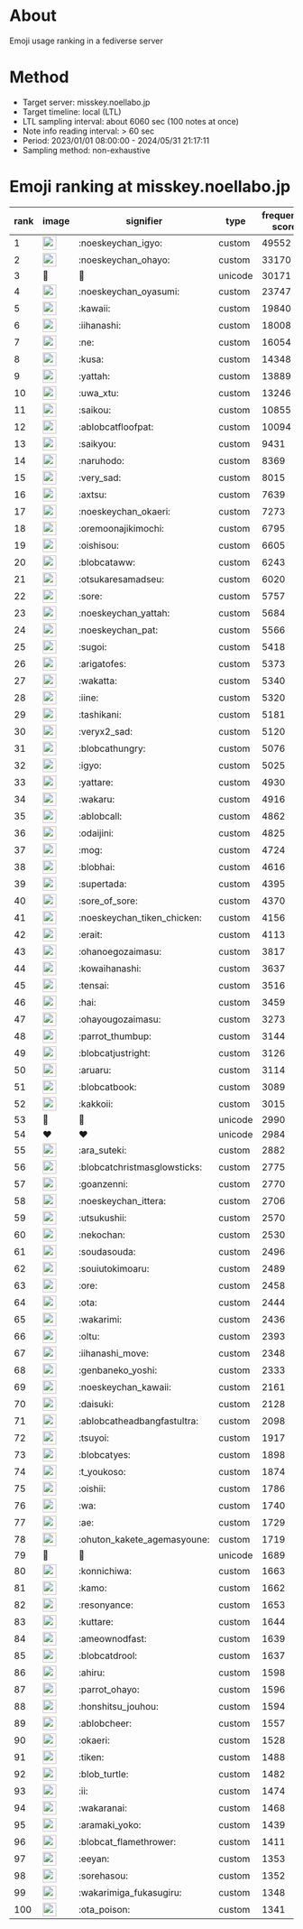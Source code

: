 # About
Emoji usage ranking in a fediverse server

# Method
- Target server: misskey.noellabo.jp
- Target timeline: local (LTL)
- LTL sampling interval: about 6060 sec (100 notes at once)
- Note info reading interval: > 60 sec
- Period: 2023/01/01 08:00:00 - 2024/05/31 21:17:11 
- Sampling method: non-exhaustive

# Emoji ranking at misskey.noellabo.jp

|rank|image|signifier|type|frequency score|
|----|----|----|----|----|
|1|<img height="24" src="https://misskey.noellabo.jp/emoji/noeskeychan_igyo.webp">|:noeskeychan_igyo:|custom|49552|
|2|<img height="24" src="https://misskey.noellabo.jp/emoji/noeskeychan_ohayo.webp">|:noeskeychan_ohayo:|custom|33170|
|3|🎉|🎉|unicode|30171|
|4|<img height="24" src="https://misskey.noellabo.jp/emoji/noeskeychan_oyasumi.webp">|:noeskeychan_oyasumi:|custom|23747|
|5|<img height="24" src="https://misskey.noellabo.jp/emoji/kawaii.webp">|:kawaii:|custom|19840|
|6|<img height="24" src="https://misskey.noellabo.jp/emoji/iihanashi.webp">|:iihanashi:|custom|18008|
|7|<img height="24" src="https://misskey.noellabo.jp/emoji/ne.webp">|:ne:|custom|16054|
|8|<img height="24" src="https://misskey.noellabo.jp/emoji/kusa.webp">|:kusa:|custom|14348|
|9|<img height="24" src="https://misskey.noellabo.jp/emoji/yattah.webp">|:yattah:|custom|13889|
|10|<img height="24" src="https://misskey.noellabo.jp/emoji/uwa_xtu.webp">|:uwa_xtu:|custom|13246|
|11|<img height="24" src="https://misskey.noellabo.jp/emoji/saikou.webp">|:saikou:|custom|10855|
|12|<img height="24" src="https://misskey.noellabo.jp/emoji/ablobcatfloofpat.webp">|:ablobcatfloofpat:|custom|10094|
|13|<img height="24" src="https://misskey.noellabo.jp/emoji/saikyou.webp">|:saikyou:|custom|9431|
|14|<img height="24" src="https://misskey.noellabo.jp/emoji/naruhodo.webp">|:naruhodo:|custom|8369|
|15|<img height="24" src="https://misskey.noellabo.jp/emoji/very_sad.webp">|:very_sad:|custom|8015|
|16|<img height="24" src="https://misskey.noellabo.jp/emoji/axtsu.webp">|:axtsu:|custom|7639|
|17|<img height="24" src="https://misskey.noellabo.jp/emoji/noeskeychan_okaeri.webp">|:noeskeychan_okaeri:|custom|7273|
|18|<img height="24" src="https://misskey.noellabo.jp/emoji/oremoonajikimochi.webp">|:oremoonajikimochi:|custom|6795|
|19|<img height="24" src="https://misskey.noellabo.jp/emoji/oishisou.webp">|:oishisou:|custom|6605|
|20|<img height="24" src="https://misskey.noellabo.jp/emoji/blobcataww.webp">|:blobcataww:|custom|6243|
|21|<img height="24" src="https://misskey.noellabo.jp/emoji/otsukaresamadseu.webp">|:otsukaresamadseu:|custom|6020|
|22|<img height="24" src="https://misskey.noellabo.jp/emoji/sore.webp">|:sore:|custom|5757|
|23|<img height="24" src="https://misskey.noellabo.jp/emoji/noeskeychan_yattah.webp">|:noeskeychan_yattah:|custom|5684|
|24|<img height="24" src="https://misskey.noellabo.jp/emoji/noeskeychan_pat.webp">|:noeskeychan_pat:|custom|5566|
|25|<img height="24" src="https://misskey.noellabo.jp/emoji/sugoi.webp">|:sugoi:|custom|5418|
|26|<img height="24" src="https://misskey.noellabo.jp/emoji/arigatofes.webp">|:arigatofes:|custom|5373|
|27|<img height="24" src="https://misskey.noellabo.jp/emoji/wakatta.webp">|:wakatta:|custom|5340|
|28|<img height="24" src="https://misskey.noellabo.jp/emoji/iine.webp">|:iine:|custom|5320|
|29|<img height="24" src="https://misskey.noellabo.jp/emoji/tashikani.webp">|:tashikani:|custom|5181|
|30|<img height="24" src="https://misskey.noellabo.jp/emoji/veryx2_sad.webp">|:veryx2_sad:|custom|5120|
|31|<img height="24" src="https://misskey.noellabo.jp/emoji/blobcathungry.webp">|:blobcathungry:|custom|5076|
|32|<img height="24" src="https://misskey.noellabo.jp/emoji/igyo.webp">|:igyo:|custom|5025|
|33|<img height="24" src="https://misskey.noellabo.jp/emoji/yattare.webp">|:yattare:|custom|4930|
|34|<img height="24" src="https://misskey.noellabo.jp/emoji/wakaru.webp">|:wakaru:|custom|4916|
|35|<img height="24" src="https://misskey.noellabo.jp/emoji/ablobcall.webp">|:ablobcall:|custom|4862|
|36|<img height="24" src="https://misskey.noellabo.jp/emoji/odaijini.webp">|:odaijini:|custom|4825|
|37|<img height="24" src="https://misskey.noellabo.jp/emoji/mog.webp">|:mog:|custom|4724|
|38|<img height="24" src="https://misskey.noellabo.jp/emoji/blobhai.webp">|:blobhai:|custom|4616|
|39|<img height="24" src="https://misskey.noellabo.jp/emoji/supertada.webp">|:supertada:|custom|4395|
|40|<img height="24" src="https://misskey.noellabo.jp/emoji/sore_of_sore.webp">|:sore_of_sore:|custom|4370|
|41|<img height="24" src="https://misskey.noellabo.jp/emoji/noeskeychan_tiken_chicken.webp">|:noeskeychan_tiken_chicken:|custom|4156|
|42|<img height="24" src="https://misskey.noellabo.jp/emoji/erait.webp">|:erait:|custom|4113|
|43|<img height="24" src="https://misskey.noellabo.jp/emoji/ohanoegozaimasu.webp">|:ohanoegozaimasu:|custom|3817|
|44|<img height="24" src="https://misskey.noellabo.jp/emoji/kowaihanashi.webp">|:kowaihanashi:|custom|3637|
|45|<img height="24" src="https://misskey.noellabo.jp/emoji/tensai.webp">|:tensai:|custom|3516|
|46|<img height="24" src="https://misskey.noellabo.jp/emoji/hai.webp">|:hai:|custom|3459|
|47|<img height="24" src="https://misskey.noellabo.jp/emoji/ohayougozaimasu.webp">|:ohayougozaimasu:|custom|3273|
|48|<img height="24" src="https://misskey.noellabo.jp/emoji/parrot_thumbup.webp">|:parrot_thumbup:|custom|3144|
|49|<img height="24" src="https://misskey.noellabo.jp/emoji/blobcatjustright.webp">|:blobcatjustright:|custom|3126|
|50|<img height="24" src="https://misskey.noellabo.jp/emoji/aruaru.webp">|:aruaru:|custom|3114|
|51|<img height="24" src="https://misskey.noellabo.jp/emoji/blobcatbook.webp">|:blobcatbook:|custom|3089|
|52|<img height="24" src="https://misskey.noellabo.jp/emoji/kakkoii.webp">|:kakkoii:|custom|3015|
|53|🍗|🍗|unicode|2990|
|54|❤|❤|unicode|2984|
|55|<img height="24" src="https://misskey.noellabo.jp/emoji/ara_suteki.webp">|:ara_suteki:|custom|2882|
|56|<img height="24" src="https://misskey.noellabo.jp/emoji/blobcatchristmasglowsticks.webp">|:blobcatchristmasglowsticks:|custom|2775|
|57|<img height="24" src="https://misskey.noellabo.jp/emoji/goanzenni.webp">|:goanzenni:|custom|2770|
|58|<img height="24" src="https://misskey.noellabo.jp/emoji/noeskeychan_ittera.webp">|:noeskeychan_ittera:|custom|2706|
|59|<img height="24" src="https://misskey.noellabo.jp/emoji/utsukushii.webp">|:utsukushii:|custom|2570|
|60|<img height="24" src="https://misskey.noellabo.jp/emoji/nekochan.webp">|:nekochan:|custom|2530|
|61|<img height="24" src="https://misskey.noellabo.jp/emoji/soudasouda.webp">|:soudasouda:|custom|2496|
|62|<img height="24" src="https://misskey.noellabo.jp/emoji/souiutokimoaru.webp">|:souiutokimoaru:|custom|2489|
|63|<img height="24" src="https://misskey.noellabo.jp/emoji/ore.webp">|:ore:|custom|2458|
|64|<img height="24" src="https://misskey.noellabo.jp/emoji/ota.webp">|:ota:|custom|2444|
|65|<img height="24" src="https://misskey.noellabo.jp/emoji/wakarimi.webp">|:wakarimi:|custom|2436|
|66|<img height="24" src="https://misskey.noellabo.jp/emoji/oltu.webp">|:oltu:|custom|2393|
|67|<img height="24" src="https://misskey.noellabo.jp/emoji/iihanashi_move.webp">|:iihanashi_move:|custom|2348|
|68|<img height="24" src="https://misskey.noellabo.jp/emoji/genbaneko_yoshi.webp">|:genbaneko_yoshi:|custom|2333|
|69|<img height="24" src="https://misskey.noellabo.jp/emoji/noeskeychan_kawaii.webp">|:noeskeychan_kawaii:|custom|2161|
|70|<img height="24" src="https://misskey.noellabo.jp/emoji/daisuki.webp">|:daisuki:|custom|2128|
|71|<img height="24" src="https://misskey.noellabo.jp/emoji/ablobcatheadbangfastultra.webp">|:ablobcatheadbangfastultra:|custom|2098|
|72|<img height="24" src="https://misskey.noellabo.jp/emoji/tsuyoi.webp">|:tsuyoi:|custom|1917|
|73|<img height="24" src="https://misskey.noellabo.jp/emoji/blobcatyes.webp">|:blobcatyes:|custom|1898|
|74|<img height="24" src="https://misskey.noellabo.jp/emoji/t_youkoso.webp">|:t_youkoso:|custom|1874|
|75|<img height="24" src="https://misskey.noellabo.jp/emoji/oishii.webp">|:oishii:|custom|1786|
|76|<img height="24" src="https://misskey.noellabo.jp/emoji/wa.webp">|:wa:|custom|1740|
|77|<img height="24" src="https://misskey.noellabo.jp/emoji/ae.webp">|:ae:|custom|1729|
|78|<img height="24" src="https://misskey.noellabo.jp/emoji/ohuton_kakete_agemasyoune.webp">|:ohuton_kakete_agemasyoune:|custom|1719|
|79|👀|👀|unicode|1689|
|80|<img height="24" src="https://misskey.noellabo.jp/emoji/konnichiwa.webp">|:konnichiwa:|custom|1663|
|81|<img height="24" src="https://misskey.noellabo.jp/emoji/kamo.webp">|:kamo:|custom|1662|
|82|<img height="24" src="https://misskey.noellabo.jp/emoji/resonyance.webp">|:resonyance:|custom|1653|
|83|<img height="24" src="https://misskey.noellabo.jp/emoji/kuttare.webp">|:kuttare:|custom|1644|
|84|<img height="24" src="https://misskey.noellabo.jp/emoji/ameownodfast.webp">|:ameownodfast:|custom|1639|
|85|<img height="24" src="https://misskey.noellabo.jp/emoji/blobcatdrool.webp">|:blobcatdrool:|custom|1637|
|86|<img height="24" src="https://misskey.noellabo.jp/emoji/ahiru.webp">|:ahiru:|custom|1598|
|87|<img height="24" src="https://misskey.noellabo.jp/emoji/parrot_ohayo.webp">|:parrot_ohayo:|custom|1596|
|88|<img height="24" src="https://misskey.noellabo.jp/emoji/honshitsu_jouhou.webp">|:honshitsu_jouhou:|custom|1594|
|89|<img height="24" src="https://misskey.noellabo.jp/emoji/ablobcheer.webp">|:ablobcheer:|custom|1557|
|90|<img height="24" src="https://misskey.noellabo.jp/emoji/okaeri.webp">|:okaeri:|custom|1528|
|91|<img height="24" src="https://misskey.noellabo.jp/emoji/tiken.webp">|:tiken:|custom|1488|
|92|<img height="24" src="https://misskey.noellabo.jp/emoji/blob_turtle.webp">|:blob_turtle:|custom|1482|
|93|<img height="24" src="https://misskey.noellabo.jp/emoji/ii.webp">|:ii:|custom|1474|
|94|<img height="24" src="https://misskey.noellabo.jp/emoji/wakaranai.webp">|:wakaranai:|custom|1468|
|95|<img height="24" src="https://misskey.noellabo.jp/emoji/aramaki_yoko.webp">|:aramaki_yoko:|custom|1439|
|96|<img height="24" src="https://misskey.noellabo.jp/emoji/blobcat_flamethrower.webp">|:blobcat_flamethrower:|custom|1411|
|97|<img height="24" src="https://misskey.noellabo.jp/emoji/eeyan.webp">|:eeyan:|custom|1353|
|98|<img height="24" src="https://misskey.noellabo.jp/emoji/sorehasou.webp">|:sorehasou:|custom|1352|
|99|<img height="24" src="https://misskey.noellabo.jp/emoji/wakarimiga_fukasugiru.webp">|:wakarimiga_fukasugiru:|custom|1348|
|100|<img height="24" src="https://misskey.noellabo.jp/emoji/ota_poison.webp">|:ota_poison:|custom|1341|
